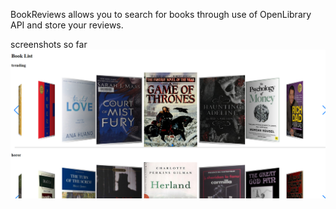BookReviews allows you to search for books through use of OpenLibrary API and store your reviews.

screenshots so far
![alt text](image.png)